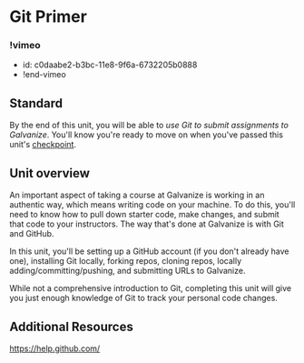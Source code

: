 # Git Primer

### !vimeo
* id: c0daabe2-b3bc-11e8-9f6a-6732205b0888
* !end-vimeo

## Standard
By the end of this unit, you will be able to _use Git to submit assignments to Galvanize_. You'll know you're ready to move on when you've passed this unit's [checkpoint](./checkpoint.md).

## Unit overview

An important aspect of taking a course at Galvanize is working in an authentic way, which means writing code on your machine. To do this, you'll need to know how to pull down starter code, make changes, and submit that code to your instructors. The way that's done at Galvanize is with Git and GitHub.

In this unit, you'll be setting up a GitHub account (if you don't already have one), installing Git locally, forking repos, cloning repos, locally adding/committing/pushing, and submitting URLs to Galvanize.

While not a comprehensive introduction to Git, completing this unit will give you just enough knowledge of Git to track your personal code changes.

## Additional Resources
https://help.github.com/
